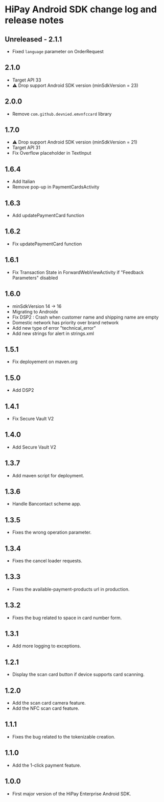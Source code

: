 HiPay Android SDK change log and release notes
================================================

Unreleased - 2.1.1
-----

* Fixed `language` parameter on OrderRequest

2.1.0
-----

* Target API 33
* ⚠️ Drop support Android SDK version (minSdkVersion = 23)

2.0.0
-----

* Remove `com.github.devnied.emvnfccard` library

1.7.0
-----

* ⚠️ Drop support Android SDK version (minSdkVersion = 21)
* Target API 31
* Fix Overflow placeholder in TextInput

1.6.4
-----

* Add Italian
* Remove pop-up in PaymentCardsActivity

1.6.3
-----

* Add updatePaymentCard function

1.6.2
-----

* Fix updatePaymentCard function

1.6.1
-----

* Fix Transaction State in ForwardWebViewActivity if "Feedback Parameters" disabled

1.6.0
-----

* minSdkVersion 14 -> 16
* Migrating to Androidx
* Fix DSP2 : Crash when customer name and shipping name are empty
* Domestic network has priority over brand network
* Add new type of error "technical_error"
* Add new strings for alert in strings.xml

1.5.1
-----

* Fix deployement on maven.org

1.5.0
-----

* Add DSP2

1.4.1
-----

* Fix Secure Vault V2

1.4.0
-----

* Add Secure Vault V2

1.3.7
-----

* Add maven script for deployment.

1.3.6
-----

* Handle Bancontact scheme app.

1.3.5
-----

* Fixes the wrong operation parameter.

1.3.4
-----

* Fixes the cancel loader requests.

1.3.3
-----

* Fixes the available-payment-products url in production.

1.3.2
-----

* Fixes the bug related to space in card number form.

1.3.1
-----

* Add more logging to exceptions.

1.2.1
-----

* Display the scan card button if device supports card scanning.

1.2.0
-----

* Add the scan card camera feature.
* Add the NFC scan card feature.

1.1.1
-----

* Fixes the bug related to the tokenizable creation.

1.1.0
-----

* Add the 1-click payment feature.

1.0.0
-----

* First major version of the HiPay Enterprise Android SDK.
